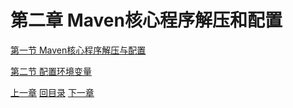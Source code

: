 # 第二章 Maven核心程序解压和配置

[第一节 Maven核心程序解压与配置](verse01.html)

[第二节 配置环境变量](verse02.html)



[上一章](../chapter01/index.html) [回目录](../index.html) [下一章](../chapter03/index.html)